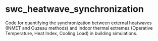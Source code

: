 # swc_heatwave_synchronization
Code for quantifying the synchronization between external heatwaves (INMET and Ouzeau methods) and indoor thermal extremes (Operative Temperature, Heat Index, Cooling Load) in building simulations.
